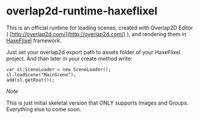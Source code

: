 # overlap2d-runtime-haxeflixel

This is an official runtime for loading scenes, created with Overlap2D Editor ( [http://overlap2d.com/](http://overlap2d.com/) ),
and rendering them in [HaxeFlixel](http://haxeflixel.com/) framework.

Just set your overlap2d export path to assets folder of your HaxeFlixel project. And than later in your create method write:

```as3
var sl:SceneLoader = new SceneLoader();
sl.loadScene("MainScene");
add(sl.getRoot());
```


*Note*

This is just initial skeletal version that ONLY supports Images and Groups. Everything else to come soon.

